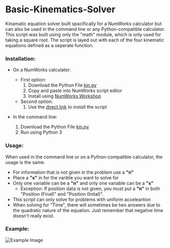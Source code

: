 # Basic-Kinematics-Solver
Kinamatic equation solver built spacifically for a NumWorks calculator but can also be used in the command line or any Python-compatible calculator. This script was built using only the "math" module, which is only used for taking a square root. The script is layed out with each of the four kinematic equations defined as a seperate function.



### Installation:
- On a NumWorks calculator:
  - First option: 
    1. Download the Python File [kin.py](https://raw.githubusercontent.com/natterbr21/Kinamatics-for-NumWorks/38202025e8a0321457aa8dcbafb4ebab5dff519e/kin.py)
    2. Copy and paste into NumWorks script editor
    3. Install using [NumWorks Workshop](https://workshop.numworks.com/)
  - Second option:
    1. Use the [direct link](https://workshop.numworks.com/python/natterbr21/kin) to install the script

- In the command line:
   1. Download the Python File [kin.py](https://raw.githubusercontent.com/natterbr21/Kinamatics-for-NumWorks/38202025e8a0321457aa8dcbafb4ebab5dff519e/kin.py)
   2. Run using Python 3


### Usage:
When used in the command line or on a Python-compatible calculator, the usage is the same.

- For information that is not given in the problem use a **"n"**
- Place a **"s"** in for the varible you want to solve for
- Only one variable can be a **"n"** and only one variable can be a **"s"**
  - Exception: If position data is not given, you must put a **"n"** in both "Position (Final)" and "Position (Inital)".
- This script can only solve for problems with uniform acceleartion
- When solving for "Time", there will sometimes be two answers due to the quadratic nature of the equation. Just remember that negative time doesn't really exist.


### Example:

![Example Image](https://raw.githubusercontent.com/natterbr21/Kinamatics-for-NumWorks/main/images/NumWorksexample.gif)

